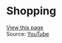 # Shopping
[View this page](http://htmlpreview.github.io/?https://github.com/jerson1207/Javascript-Case-Study/blob/main/shopping/index.html)<br>
Source: [YouTube](https://www.youtube.com/watch?v=cWrS-w4EI40)
